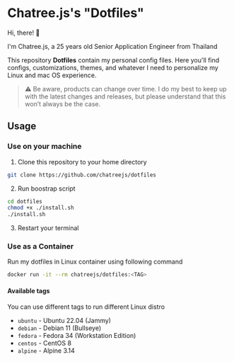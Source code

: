 # Chatree.js's "Dotfiles"

Hi, there! 👋

I'm Chatree.js, a 25 years old Senior Application Engineer from Thailand

This repository **Dotfiles** contain my personal config files. Here you'll find configs, customizations, themes, and whatever I need to personalize my Linux and mac OS experience.

> ⚠️ Be aware, products can change over time. I do my best to keep up with the latest changes and releases, but please understand that this won’t always be the case.

## Usage

### Use on your machine

1. Clone this repository to your home directory

```bash
git clone https://github.com/chatreejs/dotfiles
```

2. Run boostrap script

```bash
cd dotfiles
chmod +x ./install.sh
./install.sh
```

3. Restart your terminal

### Use as a Container

Run my dotfiles in Linux container using following command

```bash
docker run -it --rm chatreejs/dotfiles:<TAG>
```

#### Available tags

You can use different tags to run different Linux distro

- `ubuntu` - Ubuntu 22.04 (Jammy)
- `debian` - Debian 11 (Bullseye)
- `fedora` - Fedora 34 (Workstation Edition)
- `centos` - CentOS 8
- `alpine` - Alpine 3.14
